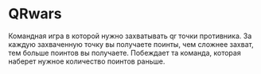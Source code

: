 # QRwars
Командная игра в которой нужно захватывать qr точки противника. За каждую захваченную точку вы получаете поинты, чем сложнее захват, тем больше поинтов вы получаете. Побеждает та команда, которая наберет нужное количество поинтов раньше.
